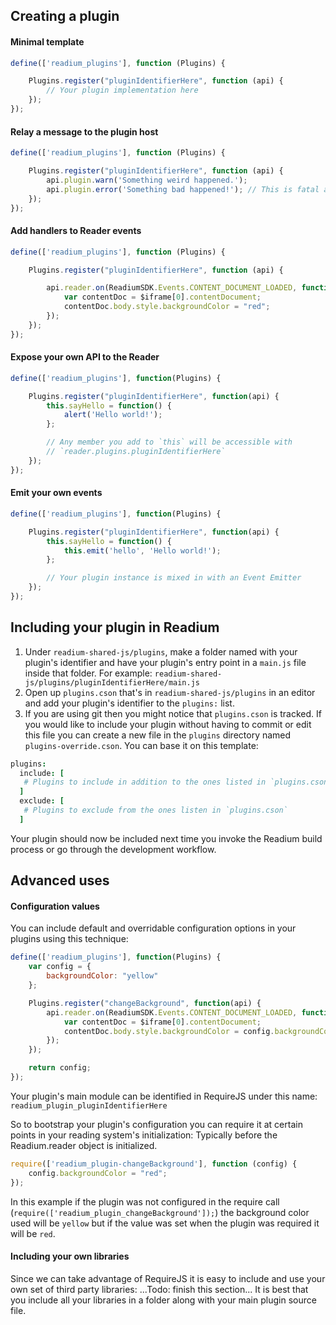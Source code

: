 ## Creating a plugin

#### Minimal template
```js
define(['readium_plugins'], function (Plugins) {

    Plugins.register("pluginIdentifierHere", function (api) {
        // Your plugin implementation here
    });
});
```

#### Relay a message to the plugin host
```js
define(['readium_plugins'], function (Plugins) {

    Plugins.register("pluginIdentifierHere", function (api) {
        api.plugin.warn('Something weird happened.');
        api.plugin.error('Something bad happened!'); // This is fatal and will cause an exception
    });
});
```

#### Add handlers to Reader events
```js
define(['readium_plugins'], function (Plugins) {

    Plugins.register("pluginIdentifierHere", function (api) {

        api.reader.on(ReadiumSDK.Events.CONTENT_DOCUMENT_LOADED, function ($iframe, spineItem) {
            var contentDoc = $iframe[0].contentDocument;
            contentDoc.body.style.backgroundColor = "red";
        });
    });
});
```

#### Expose your own API to the Reader
```js
define(['readium_plugins'], function(Plugins) {

    Plugins.register("pluginIdentifierHere", function(api) {
        this.sayHello = function() {
            alert('Hello world!');
        };

        // Any member you add to `this` will be accessible with
        // `reader.plugins.pluginIdentifierHere`
    });
});
```

#### Emit your own events
```js
define(['readium_plugins'], function(Plugins) {

    Plugins.register("pluginIdentifierHere", function(api) {
        this.sayHello = function() {
            this.emit('hello', 'Hello world!');
        };

        // Your plugin instance is mixed in with an Event Emitter
    });
});
```

## Including your plugin in Readium

1. Under `readium-shared-js/plugins`, make a folder named with your plugin's identifier and have your plugin's entry point in a `main.js` file inside that folder. For example: `readium-shared-js/plugins/pluginIdentifierHere/main.js`
2. Open up `plugins.cson` that's in `readium-shared-js/plugins` in an editor and add your plugin's identifier to the `plugins:` list.
3. If you are using git then you might notice that `plugins.cson` is tracked. If you would like to include your plugin without having to commit or edit this file you can create a new file in the `plugins` directory named `plugins-override.cson`. You can base it on this template:

```coffee
plugins:
  include: [
   # Plugins to include in addition to the ones listed in `plugins.cson`
  ]
  exclude: [
   # Plugins to exclude from the ones listen in `plugins.cson`
  ]

```

Your plugin should now be included next time you invoke the Readium build process or go through the development workflow.


## Advanced uses

#### Configuration values
You can include default and overridable configuration options in your plugins using this technique:
```js
define(['readium_plugins'], function(Plugins) {
    var config = {
        backgroundColor: "yellow"
    };

    Plugins.register("changeBackground", function(api) {
        api.reader.on(ReadiumSDK.Events.CONTENT_DOCUMENT_LOADED, function($iframe, spineItem) {
            var contentDoc = $iframe[0].contentDocument;
            contentDoc.body.style.backgroundColor = config.backgroundColor;
        });
    });

    return config;
});
```

Your plugin's main module can be identified in RequireJS under this name:
`readium_plugin_pluginIdentifierHere`

So to bootstrap your plugin's configuration you can require it at certain points in your reading system's initialization:
Typically before the Readium.reader object is initialized.
```js
require(['readium_plugin-changeBackground'], function (config) {
    config.backgroundColor = "red";
});
```

In this example if the plugin was not configured in the require call (`require(['readium_plugin_changeBackground']);`) the background color used will be `yellow` but if the value was set when the plugin was required it will be `red`.

#### Including your own libraries

Since we can take advantage of RequireJS it is easy to include and use your own set of third party libraries:
...Todo: finish this section...
It is best that you include all your libraries in a folder along with your main plugin source file.
